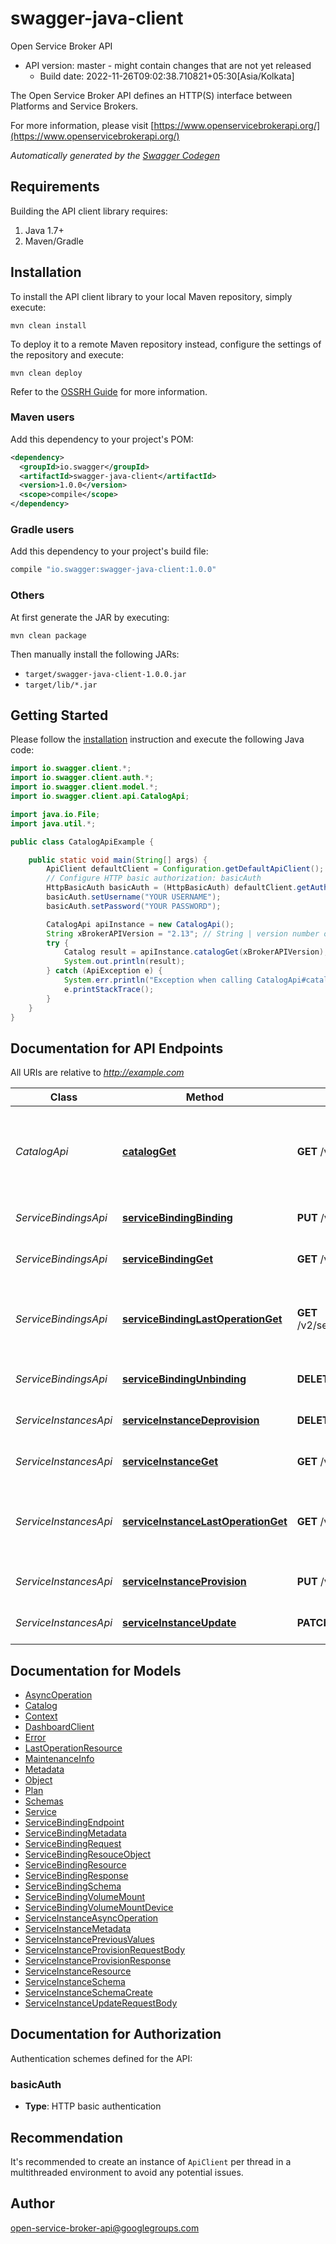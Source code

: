 # swagger-java-client

Open Service Broker API
- API version: master - might contain changes that are not yet released
  - Build date: 2022-11-26T09:02:38.710821+05:30[Asia/Kolkata]

The Open Service Broker API defines an HTTP(S) interface between Platforms and Service Brokers.

  For more information, please visit [https://www.openservicebrokerapi.org/](https://www.openservicebrokerapi.org/)

*Automatically generated by the [Swagger Codegen](https://github.com/swagger-api/swagger-codegen)*


## Requirements

Building the API client library requires:
1. Java 1.7+
2. Maven/Gradle

## Installation

To install the API client library to your local Maven repository, simply execute:

```shell
mvn clean install
```

To deploy it to a remote Maven repository instead, configure the settings of the repository and execute:

```shell
mvn clean deploy
```

Refer to the [OSSRH Guide](http://central.sonatype.org/pages/ossrh-guide.html) for more information.

### Maven users

Add this dependency to your project's POM:

```xml
<dependency>
  <groupId>io.swagger</groupId>
  <artifactId>swagger-java-client</artifactId>
  <version>1.0.0</version>
  <scope>compile</scope>
</dependency>
```

### Gradle users

Add this dependency to your project's build file:

```groovy
compile "io.swagger:swagger-java-client:1.0.0"
```

### Others

At first generate the JAR by executing:

```shell
mvn clean package
```

Then manually install the following JARs:

* `target/swagger-java-client-1.0.0.jar`
* `target/lib/*.jar`

## Getting Started

Please follow the [installation](#installation) instruction and execute the following Java code:

```java
import io.swagger.client.*;
import io.swagger.client.auth.*;
import io.swagger.client.model.*;
import io.swagger.client.api.CatalogApi;

import java.io.File;
import java.util.*;

public class CatalogApiExample {

    public static void main(String[] args) {
        ApiClient defaultClient = Configuration.getDefaultApiClient();
        // Configure HTTP basic authorization: basicAuth
        HttpBasicAuth basicAuth = (HttpBasicAuth) defaultClient.getAuthentication("basicAuth");
        basicAuth.setUsername("YOUR USERNAME");
        basicAuth.setPassword("YOUR PASSWORD");

        CatalogApi apiInstance = new CatalogApi();
        String xBrokerAPIVersion = "2.13"; // String | version number of the Service Broker API that the Platform will use
        try {
            Catalog result = apiInstance.catalogGet(xBrokerAPIVersion);
            System.out.println(result);
        } catch (ApiException e) {
            System.err.println("Exception when calling CatalogApi#catalogGet");
            e.printStackTrace();
        }
    }
}
```

## Documentation for API Endpoints

All URIs are relative to *http://example.com*

Class | Method | HTTP request | Description
------------ | ------------- | ------------- | -------------
*CatalogApi* | [**catalogGet**](docs/CatalogApi.md#catalogGet) | **GET** /v2/catalog | get the catalog of services that the service broker offers
*ServiceBindingsApi* | [**serviceBindingBinding**](docs/ServiceBindingsApi.md#serviceBindingBinding) | **PUT** /v2/service_instances/{instance_id}/service_bindings/{binding_id} | generate a service binding
*ServiceBindingsApi* | [**serviceBindingGet**](docs/ServiceBindingsApi.md#serviceBindingGet) | **GET** /v2/service_instances/{instance_id}/service_bindings/{binding_id} | get a service binding
*ServiceBindingsApi* | [**serviceBindingLastOperationGet**](docs/ServiceBindingsApi.md#serviceBindingLastOperationGet) | **GET** /v2/service_instances/{instance_id}/service_bindings/{binding_id}/last_operation | get the last requested operation state for service binding
*ServiceBindingsApi* | [**serviceBindingUnbinding**](docs/ServiceBindingsApi.md#serviceBindingUnbinding) | **DELETE** /v2/service_instances/{instance_id}/service_bindings/{binding_id} | deprovision a service binding
*ServiceInstancesApi* | [**serviceInstanceDeprovision**](docs/ServiceInstancesApi.md#serviceInstanceDeprovision) | **DELETE** /v2/service_instances/{instance_id} | deprovision a service instance
*ServiceInstancesApi* | [**serviceInstanceGet**](docs/ServiceInstancesApi.md#serviceInstanceGet) | **GET** /v2/service_instances/{instance_id} | get a service instance
*ServiceInstancesApi* | [**serviceInstanceLastOperationGet**](docs/ServiceInstancesApi.md#serviceInstanceLastOperationGet) | **GET** /v2/service_instances/{instance_id}/last_operation | get the last requested operation state for service instance
*ServiceInstancesApi* | [**serviceInstanceProvision**](docs/ServiceInstancesApi.md#serviceInstanceProvision) | **PUT** /v2/service_instances/{instance_id} | provision a service instance
*ServiceInstancesApi* | [**serviceInstanceUpdate**](docs/ServiceInstancesApi.md#serviceInstanceUpdate) | **PATCH** /v2/service_instances/{instance_id} | update a service instance

## Documentation for Models

 - [AsyncOperation](docs/AsyncOperation.md)
 - [Catalog](docs/Catalog.md)
 - [Context](docs/Context.md)
 - [DashboardClient](docs/DashboardClient.md)
 - [Error](docs/Error.md)
 - [LastOperationResource](docs/LastOperationResource.md)
 - [MaintenanceInfo](docs/MaintenanceInfo.md)
 - [Metadata](docs/Metadata.md)
 - [Object](docs/Object.md)
 - [Plan](docs/Plan.md)
 - [Schemas](docs/Schemas.md)
 - [Service](docs/Service.md)
 - [ServiceBindingEndpoint](docs/ServiceBindingEndpoint.md)
 - [ServiceBindingMetadata](docs/ServiceBindingMetadata.md)
 - [ServiceBindingRequest](docs/ServiceBindingRequest.md)
 - [ServiceBindingResouceObject](docs/ServiceBindingResouceObject.md)
 - [ServiceBindingResource](docs/ServiceBindingResource.md)
 - [ServiceBindingResponse](docs/ServiceBindingResponse.md)
 - [ServiceBindingSchema](docs/ServiceBindingSchema.md)
 - [ServiceBindingVolumeMount](docs/ServiceBindingVolumeMount.md)
 - [ServiceBindingVolumeMountDevice](docs/ServiceBindingVolumeMountDevice.md)
 - [ServiceInstanceAsyncOperation](docs/ServiceInstanceAsyncOperation.md)
 - [ServiceInstanceMetadata](docs/ServiceInstanceMetadata.md)
 - [ServiceInstancePreviousValues](docs/ServiceInstancePreviousValues.md)
 - [ServiceInstanceProvisionRequestBody](docs/ServiceInstanceProvisionRequestBody.md)
 - [ServiceInstanceProvisionResponse](docs/ServiceInstanceProvisionResponse.md)
 - [ServiceInstanceResource](docs/ServiceInstanceResource.md)
 - [ServiceInstanceSchema](docs/ServiceInstanceSchema.md)
 - [ServiceInstanceSchemaCreate](docs/ServiceInstanceSchemaCreate.md)
 - [ServiceInstanceUpdateRequestBody](docs/ServiceInstanceUpdateRequestBody.md)

## Documentation for Authorization

Authentication schemes defined for the API:
### basicAuth

- **Type**: HTTP basic authentication


## Recommendation

It's recommended to create an instance of `ApiClient` per thread in a multithreaded environment to avoid any potential issues.

## Author

open-service-broker-api@googlegroups.com

